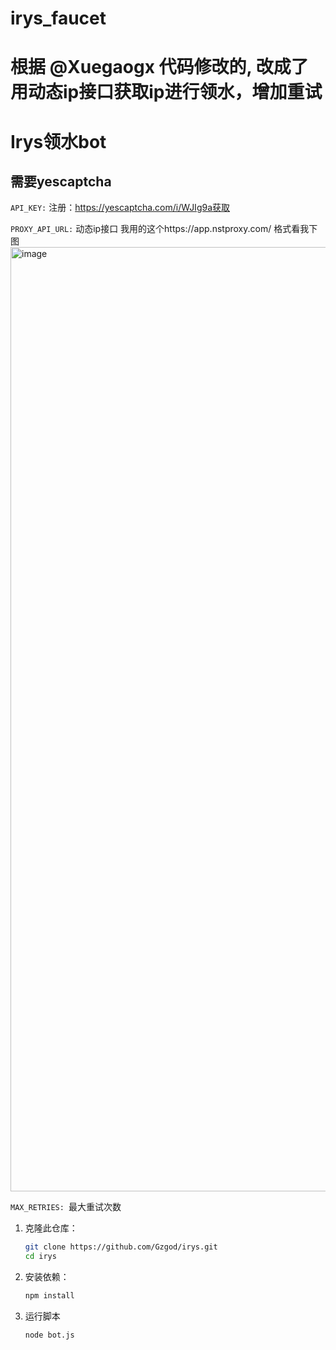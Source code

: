 # irys_faucet

# 根据 @Xuegaogx 代码修改的, 改成了用动态ip接口获取ip进行领水，增加重试

# Irys领水bot

## 需要yescaptcha


``` API_KEY: ``` 注册：https://yescaptcha.com/i/WJIg9a获取

``` PROXY_API_URL: ``` 动态ip接口 我用的这个https://app.nstproxy.com/ 格式看我下图
<img width="1511" alt="image" src="./pic1.png" />

```MAX_RETRIES: ```最大重试次数


1. 克隆此仓库：
   ```bash
   git clone https://github.com/Gzgod/irys.git
   cd irys
   ```
2. 安装依赖：
   ```bash
   npm install
   ```
3. 运行脚本
   ```bash
   node bot.js
   ```